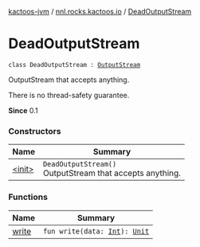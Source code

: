[kactoos-jvm](../../index.md) / [nnl.rocks.kactoos.io](../index.md) / [DeadOutputStream](./index.md)

# DeadOutputStream

`class DeadOutputStream : `[`OutputStream`](http://docs.oracle.com/javase/8/docs/api/java/io/OutputStream.html)

OutputStream that accepts anything.

There is no thread-safety guarantee.

**Since**
0.1

### Constructors

| Name | Summary |
|---|---|
| [&lt;init&gt;](-init-.md) | `DeadOutputStream()`<br>OutputStream that accepts anything. |

### Functions

| Name | Summary |
|---|---|
| [write](write.md) | `fun write(data: `[`Int`](https://kotlinlang.org/api/latest/jvm/stdlib/kotlin/-int/index.html)`): `[`Unit`](https://kotlinlang.org/api/latest/jvm/stdlib/kotlin/-unit/index.html) |
